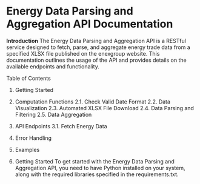 # Energy Data Parsing and Aggregation API Documentation

**Introduction**
The Energy Data Parsing and Aggregation API is a RESTful service designed to fetch, parse, and aggregate energy trade data from a specified XLSX file published on the enexgroup website. This documentation outlines the usage of the API and provides details on the available endpoints and functionality.

Table of Contents
1. Getting Started
2. Computation Functions
2.1. Check Valid Date Format
2.2. Data Visualization
2.3. Automated XLSX File Download
2.4. Data Parsing and Filtering
2.5. Data Aggregation
3. API Endpoints
3.1. Fetch Energy Data
4. Error Handling
5. Examples

1. Getting Started <a name="getting-started"></a>
To get started with the Energy Data Parsing and Aggregation API, you need to have Python installed on your system, along with the required libraries specified in the requirements.txt.
